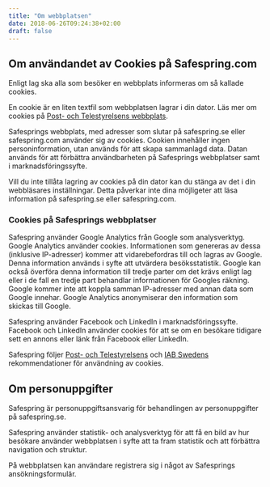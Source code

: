```yaml
---
title: "Om webbplatsen"
date: 2018-06-26T09:24:38+02:00
draft: false
---
```


## Om användandet av Cookies på Safespring.com
Enligt lag ska alla som besöker en webbplats informeras om så kallade cookies.  

En cookie är en liten textfil som webbplatsen lagrar i din dator. Läs mer om cookies på [Post- och Telestyrelsens webbplats](https://pts.se/sv/bransch/regler/lagar/lag-om-elektronisk-kommunikation/kakor-cookies/ "Post- och Telestyrelsens webbplats om Cookies").

Safesprings webbplats, med adresser som slutar på safespring.se eller safespring.com använder sig av cookies. Cookien innehåller ingen personinformation, utan används för att skapa sammanlagd data. Datan används för att förbättra användbarheten på Safesprings webbplatser samt i marknadsföringssyfte.

Vill du inte tillåta lagring av cookies på din dator kan du stänga av det i din webbläsares inställningar. Detta påverkar inte dina möjligeter att läsa information på safespring.se eller safespring.com.

### Cookies på Safesprings webbplatser
Safespring använder Google Analytics från Google som analysverktyg. Google Analytics använder cookies. Informationen som genereras av dessa (inklusive IP-adresser) kommer att vidarebefordras till och lagras av Google. Denna information används i syfte att utvärdera besöksstatistik. Google kan också överföra denna information till tredje parter om det krävs enligt lag eller i de fall en tredje part behandlar informationen för Googles räkning. Google kommer inte att koppla samman IP-adresser med annan data som Google innehar. Google Analytics anonymiserar den information som skickas till Google.

Safespring använder Facebook och LinkedIn i marknadsföringssyfte. Facebook och LinkedIn använder cookies för att se om en besökare tidigare sett en annons eller länk från Facebook eller LinkedIn.

Safespring följer [Post- och Telestyrelsens](https://pts.se/sv/bransch/regler/lagar/lag-om-elektronisk-kommunikation/kakor-cookies/ "Post- och Telestyrelsens webbplats om Cookies") och [IAB Swedens](http://www.minacookies.se/rekommendation-se/ "IAB Swedens rekommendationer för användning av cookies") rekommendationer för användning av cookies.

## Om personuppgifter
Safespring är personuppgiftsansvarig för behandlingen av personuppgifter på safespring.se.

Safespring använder statistik- och analysverktyg för att få en bild av hur besökare använder webbplatsen i syfte att ta fram statistik och att förbättra navigation och struktur.

På webbplatsen kan användare registrera sig i något av Safesprings ansökningsformulär.
